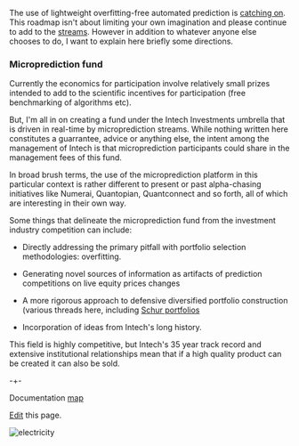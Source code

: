 The use of lightweight overfitting-free automated prediction is [catching on](https://www.linkedin.com/posts/thomashthoresen_datascience-microprediction-timeseriesforecasting-activity-6999971006274514944-lDID?utm_source=share&utm_medium=member_desktop). This roadmap isn't
about limiting your own imagination and please continue to add to the [streams](https://www.microprediction.org/browse_streams.html). However in addition to whatever
anyone else chooses to do, I want to explain here briefly some directions.  


### Microprediction fund

Currently the economics for participation involve relatively small prizes intended to add to the scientific incentives for participation (free benchmarking of algorithms etc). 

But, I'm all in on creating a fund under the Intech Investments umbrella that is driven in real-time by microprediction streams. While nothing written here constitutes
a guarrantee, advice or anything else, the intent among the management of Intech is that microprediction participants could share in the management fees of this fund. 

In broad brush terms, the use of the microprediction platform in this particular context is rather different to present or past alpha-chasing initiatives like Numerai, Quantopian, Quantconnect and so forth,
all of which are interesting in their own way. 

Some things that delineate the microprediction fund from the investment industry competition can include:

   - Directly addressing the primary pitfall with portfolio selection methodologies: overfitting. 
   
   - Generating novel sources of information as artifacts of prediction competitions on live equity prices changes
  
   - A more rigorous approach to defensive diversified portfolio construction (various threads here, including [Schur portfolios](https://medium.com/geekculture/schur-complementary-portfolios-fix-hierarchical-risk-parity-28b0efa1f35f)
   
   - Incorporation of ideas from Intech's long history. 

This field is highly competitive, but Intech's 35 year track record and extensive institutional relationships mean that if a high quality product can be created it can also be sold.   






-+-

Documentation [map](https://microprediction.github.io/microprediction/map.html)

[Edit](https://github.com/microprediction/microprediction/blob/master/docs/publish.md) this page. 

![electricity](/microprediction/assets/images/electricity.png)
